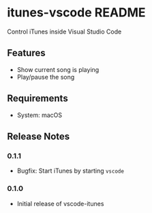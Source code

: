 # itunes-vscode README

Control iTunes inside Visual Studio Code

## Features

* Show current song is playing
* Play/pause the song

## Requirements

* System: macOS

## Release Notes

### 0.1.1

* Bugfix: Start iTunes by starting `vscode`

### 0.1.0

* Initial release of vscode-itunes